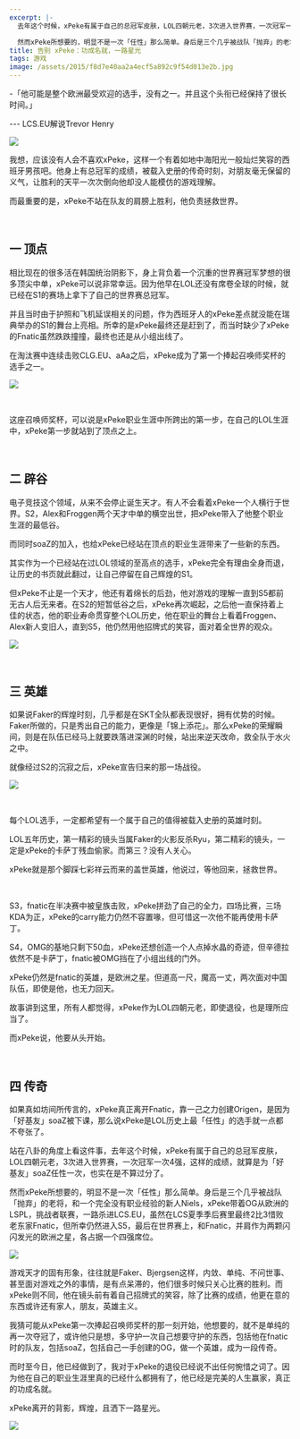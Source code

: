 ```yaml
---
excerpt: |-
  去年这个时候，xPeke有属于自己的总冠军皮肤，LOL四朝元老，3次进入世界赛，一次冠军一次4强，这样的成绩，就算是为「好基友」soaZ任性一次，也实在是不算过分了。

  然而xPeke所想要的，明显不是一次「任性」那么简单。身后是三个几乎被战队「抛弃」的老将，和一个完全没有职业经验的新人Niels，xPeke带着OG从欧洲的LSPL，挑战者联赛，一路杀进LCS.EU，虽然在LCS夏季季后赛里最终2比3惜败老东家Fnatic，但所幸仍然进入S5，最后在世界赛上，和Fnatic，并肩作为两颗闪闪发光的欧洲之星，各占据一个四强席位。
title: 告别 xPeke：功成名就，一路星光
tags: 游戏
image: /assets/2015/f8d7e40aa2a4ecf5a892c9f54d013e2b.jpg
---
```


-「他可能是整个欧洲最受欢迎的选手，没有之一。并且这个头衔已经保持了很长时间。」

--- LCS.EU解说Trevor Henry

![](/assets/2015/aecfe35d17353c89470874fbcc4b50ef.jpg)

我想，应该没有人会不喜欢xPeke，这样一个有着如地中海阳光一般灿烂笑容的西班牙男孩吧。他身上有总冠军的成绩，被载入史册的传奇时刻，对朋友毫无保留的义气，让胜利的天平一次次倒向他却没人能模仿的游戏理解。

而最重要的是，xPeke不站在队友的肩膀上胜利，他负责拯救世界。

<br>

## 一 顶点

相比现在的很多活在韩国统治阴影下，身上背负着一个沉重的世界赛冠军梦想的很多顶尖中单，xPeke可以说非常幸运。因为他早在LOL还没有席卷全球的时候，就已经在S1的赛场上拿下了自己的世界赛总冠军。

并且当时由于护照和飞机延误相关的问题，作为西班牙人的xPeke差点就没能在瑞典举办的S1的舞台上亮相。所幸的是xPeke最终还是赶到了，而当时缺少了xPeke的Fnatic虽然跌跌撞撞，最终也还是从小组出线了。

在淘汰赛中连续击败CLG.EU、aAa之后，xPeke成为了第一个捧起召唤师奖杯的选手之一。

![](/assets/2015/30bfd7fdf2e68ae124109bcd5baf5d9e.jpg)

<br>

这座召唤师奖杯，可以说是xPeke职业生涯中所跨出的第一步，在自己的LOL生涯中，xPeke第一步就站到了顶点之上。

<br>

## 二 辟谷

电子竞技这个领域，从来不会停止诞生天才。有人不会看着xPeke一个人横行于世界。S2，Alex和Froggen两个天才中单的横空出世，把xPeke带入了他整个职业生涯的最低谷。

而同时soaZ的加入，也给xPeke已经站在顶点的职业生涯带来了一些新的东西。

其实作为一个已经站在过LOL领域的至高点的选手，xPeke完全有理由全身而退，让历史的书页就此翻过，让自己停留在自己辉煌的S1。

但xPeke不止是一个天才，他还有着绵长的后劲，他对游戏的理解一直到S5都前无古人后无来者。在S2的短暂低谷之后，xPeke再次崛起，之后他一直保持着上佳的状态，他的职业寿命贯穿整个LOL历史，他在职业的舞台上看着Froggen、Alex新人变旧人，直到S5，他仍然用他招牌式的笑容，面对着全世界的观众。

![](/assets/2015/9f15d692e84477e1de45270559fd6ec3.jpg)

<br>

## 三 英雄

如果说Faker的辉煌时刻，几乎都是在SKT全队都表现很好，拥有优势的时候。Faker所做的，只是秀出自己的能力，更像是「锦上添花」。那么xPeke的荣耀瞬间，则是在队伍已经马上就要跌落进深渊的时候，站出来逆天改命，救全队于水火之中。

就像经过S2的沉寂之后，xPeke宣告归来的那一场战役。

![](/assets/2015/47af4538ca545a7b332b8d3c2fd91a9b.jpg)

<br>

每个LOL选手，一定都希望有一个属于自己的值得被载入史册的英雄时刻。

LOL五年历史，第一精彩的镜头当属Faker的火影反杀Ryu，第二精彩的镜头，一定是xPeke的卡萨丁残血偷家。而第三？没有人关心。

xPeke就是那个脚踩七彩祥云而来的盖世英雄，他说过，等他回来，拯救世界。

<br>

S3，fnatic在半决赛中被皇族击败，xPeke拼劲了自己的全力，四场比赛，三场KDA为正，xPeke的carry能力仍然不容置喙，但可惜这一次他不能再使用卡萨丁。

S4，OMG的基地只剩下50血，xPeke还想创造一个人点掉水晶的奇迹，但辛德拉依然不是卡萨丁，fnatic被OMG挡在了小组出线的门外。

xPeke仍然是fnatic的英雄，是欧洲之星。但道高一尺，魔高一丈，两次面对中国队伍，即使是他，也无力回天。

故事讲到这里，所有人都觉得，xPeke作为LOL四朝元老，即使退役，也是理所应当了。

而xPeke说，他要从头开始。

<br>

## 四 传奇

如果真如坊间所传言的，xPeke真正离开Fnatic，靠一己之力创建Origen，是因为「好基友」soaZ被下课，那么说xPeke是LOL历史上最「任性」的选手就一点都不夸张了。

站在八卦的角度上看这件事，去年这个时候，xPeke有属于自己的总冠军皮肤，LOL四朝元老，3次进入世界赛，一次冠军一次4强，这样的成绩，就算是为「好基友」soaZ任性一次，也实在是不算过分了。

然而xPeke所想要的，明显不是一次「任性」那么简单。身后是三个几乎被战队「抛弃」的老将，和一个完全没有职业经验的新人Niels，xPeke带着OG从欧洲的LSPL，挑战者联赛，一路杀进LCS.EU，虽然在LCS夏季季后赛里最终2比3惜败老东家Fnatic，但所幸仍然进入S5，最后在世界赛上，和Fnatic，并肩作为两颗闪闪发光的欧洲之星，各占据一个四强席位。

![](/assets/2015/f8d7e40aa2a4ecf5a892c9f54d013e2b.jpg)

游戏天才的固有形象，往往就是Faker、Bjergsen这样，内敛、单纯、不问世事、甚至面对游戏之外的事情，是有点呆滞的，他们很多时候只关心比赛的胜利。而xPeke则不同，他在镜头前有着自己招牌式的笑容，除了比赛的成绩，他更在意的东西或许还有家人，朋友，英雄主义。

我猜可能从xPeke第一次捧起召唤师奖杯的那一刻开始，他想要的，就不是单纯的再一次夺冠了，或许他只是想，多守护一次自己想要守护的东西，包括他在fnatic时的队友，包括soaZ，包括自己一手创建的OG，做一个英雄，成为一段传奇。

而时至今日，他已经做到了，我对于xPeke的退役已经说不出任何惋惜之词了。因为他在自己的职业生涯里真的已经什么都拥有了，他已经是完美的人生赢家，真正的功成名就。

xPeke离开的背影，辉煌，且洒下一路星光。

![](/assets/2015/dacd33c3c0fe98dc3e316f4c29c679de.jpg)
